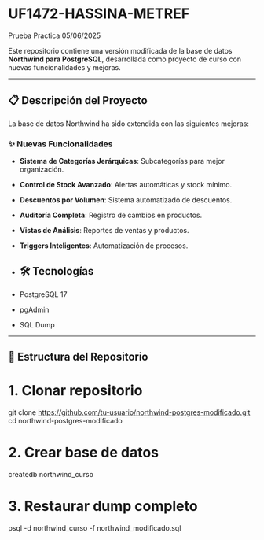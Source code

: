 # UF1472-HASSINA-METREF

Prueba Practica 05/06/2025

Este repositorio contiene una versión modificada de la base de datos **Northwind para PostgreSQL**, desarrollada como proyecto de curso con nuevas funcionalidades y mejoras.

---

## 📋 Descripción del Proyecto

La base de datos Northwind ha sido extendida con las siguientes mejoras:

### ✨ Nuevas Funcionalidades
- **Sistema de Categorías Jerárquicas**: Subcategorías para mejor organización.
- **Control de Stock Avanzado**: Alertas automáticas y stock mínimo.
- **Descuentos por Volumen**: Sistema automatizado de descuentos.
- **Auditoría Completa**: Registro de cambios en productos.
- **Vistas de Análisis**: Reportes de ventas y productos.
- **Triggers Inteligentes**: Automatización de procesos.

- ## 🛠️ Tecnologías

- PostgreSQL 17
- pgAdmin
- SQL Dump

---

## 📁 Estructura del Repositorio

# 1. Clonar repositorio
git clone https://github.com/tu-usuario/northwind-postgres-modificado.git
cd northwind-postgres-modificado

# 2. Crear base de datos
createdb northwind_curso

# 3. Restaurar dump completo
psql -d northwind_curso -f northwind_modificado.sql
